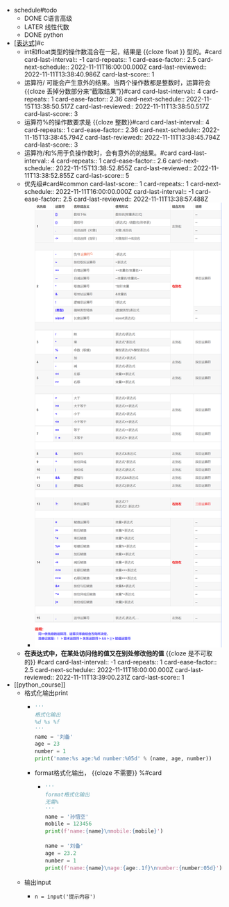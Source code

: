 - schedule#todo
	- DONE C语言高级
	- LATER 线性代数
	- DONE python
- [[表达式]](现代方法)#c
	- int和float类型的操作数混合在一起，结果是 {{cloze float }} 型的。#card
	  card-last-interval:: -1
	  card-repeats:: 1
	  card-ease-factor:: 2.5
	  card-next-schedule:: 2022-11-11T16:00:00.000Z
	  card-last-reviewed:: 2022-11-11T13:38:40.986Z
	  card-last-score:: 1
	- 运算符/ 可能会产生意外的结果。当两个操作数都是整数时，运算符会 {{cloze 丢掉分数部分来“截取结果”}}#card
	  card-last-interval:: 4
	  card-repeats:: 1
	  card-ease-factor:: 2.36
	  card-next-schedule:: 2022-11-15T13:38:50.517Z
	  card-last-reviewed:: 2022-11-11T13:38:50.517Z
	  card-last-score:: 3
	- 运算符%的操作数要求是 {{cloze 整数}}#card
	  card-last-interval:: 4
	  card-repeats:: 1
	  card-ease-factor:: 2.36
	  card-next-schedule:: 2022-11-15T13:38:45.794Z
	  card-last-reviewed:: 2022-11-11T13:38:45.794Z
	  card-last-score:: 3
	- 运算符/和%用于负操作数时，会有意外的的结果。#card
	  card-last-interval:: 4
	  card-repeats:: 1
	  card-ease-factor:: 2.6
	  card-next-schedule:: 2022-11-15T13:38:52.855Z
	  card-last-reviewed:: 2022-11-11T13:38:52.855Z
	  card-last-score:: 5
	- 优先级#card#common
	  card-last-score:: 1
	  card-repeats:: 1
	  card-next-schedule:: 2022-11-11T16:00:00.000Z
	  card-last-interval:: -1
	  card-ease-factor:: 2.5
	  card-last-reviewed:: 2022-11-11T13:38:57.488Z
		- ![image.png](../assets/image_1668153705989_0.png)
	- **在表达式中，在某处访问他的值又在别处修改他的值** {{cloze 是不可取的}} #card
	  card-last-interval:: -1
	  card-repeats:: 1
	  card-ease-factor:: 2.5
	  card-next-schedule:: 2022-11-11T16:00:00.000Z
	  card-last-reviewed:: 2022-11-11T13:39:00.231Z
	  card-last-score:: 1
- [[python_course]]
	- 格式化输出print
		- ```python
		  '''
		  格式化输出
		  %d %s %f
		  '''
		  name = '刘备'
		  age = 23
		  number = 1
		  print('name:%s age:%d number:%05d' % (name, age, number))
		  ```
		- format格式化输出， {{cloze 不需要}} %#card
			- ```python
			  '''
			  format格式化输出
			  无需%
			  '''
			  name = '孙悟空'
			  mobile = 123456
			  print(f'name:{name}\nmobile:{mobile}')
			  
			  name = '刘备'
			  age = 23.2
			  number = 1
			  print(f'name:{name}\nage:{age:.1f}\nnumber:{number:05d}')
			  ```
	- 输出input
		- ```ptthon
		  n = input('提示内容')
		  ```